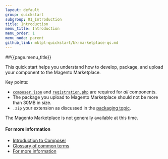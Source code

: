 ```yaml
---
layout: default
group: quickstart
subgroup: 01_Introduction
title: Introduction
menu_title: Introduction
menu_order: 1
menu_node: parent
github_link: mktpl-quickstart/bk-marketplace-qs.md
---
```


##{{page.menu_title}}

This quick start helps you understand how to develop, package, and upload your component to the Magento Marketplace. 

Key points:

*	<a href="{{ site.gdeurl }}extension-dev-guide/composer-integration.html" target="_blank">`composer.json`</a> and <a href="{{ site.gdeurl }}extension-dev-guide/component-registration.html" target="_blank">`registration.php`</a> are required for *all* components.
*	The package you upload to Magento Marketplace should not be more than 30MB in size.
*	`.zip` your extension as discussed in the <a href="{{ site.gdeurl }}extension-dev-guide/package_module.html" target="_blank">packaging topic</a>.

<div class="bs-callout bs-callout-warning">
    <p>The Magento Marketplace is not generally available at this time. </p>
</div>

#### For more information
*	<a href="{{ site.gdeurl }}mktpl-quickstart/intro-composer.html">Introduction to Composer</a>
*	<a href="{{ site.gdeurl }}mktpl-quickstart/intro-composer-gloss.html">Glossary of common terms</a>
*	<a href="{{ site.gdeurl }}mktpl-quickstart/intro-moreinfo.html">For more information</a>


